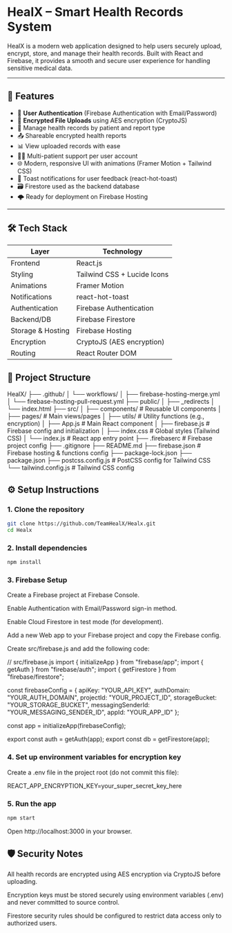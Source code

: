 # HealX – Smart Health Records System

HealX is a modern web application designed to help users securely upload, encrypt, store, and manage their health records. Built with React and Firebase, it provides a smooth and secure user experience for handling sensitive medical data.

---

## 🚀 Features

- 🔐 **User Authentication** (Firebase Authentication with Email/Password)  
- 📁 **Encrypted File Uploads** using AES encryption (CryptoJS)  
- 🧾 Manage health records by patient and report type  
- 📤 Shareable encrypted health reports  
- 📊 View uploaded records with ease  
- 🧑‍⚕️ Multi-patient support per user account  
- 🌐 Modern, responsive UI with animations (Framer Motion + Tailwind CSS)  
- 🔔 Toast notifications for user feedback (react-hot-toast)  
- 🗃 Firestore used as the backend database  
- 🌩 Ready for deployment on Firebase Hosting  

---

## 🛠 Tech Stack

| Layer           | Technology                |
|-----------------|---------------------------|
| Frontend        | React.js                  |
| Styling         | Tailwind CSS + Lucide Icons |
| Animations      | Framer Motion             |
| Notifications   | react-hot-toast           |
| Authentication  | Firebase Authentication   |
| Backend/DB      | Firebase Firestore        |
| Storage & Hosting | Firebase Hosting         |
| Encryption      | CryptoJS (AES encryption) |
| Routing         | React Router DOM          |

## 📂 Project Structure

HealX/
├── .github/
│   └── workflows/
│       ├── firebase-hosting-merge.yml
│       └── firebase-hosting-pull-request.yml
├── public/
│   ├── _redirects
│   └── index.html
├── src/
│   ├── components/          # Reusable UI components
│   ├── pages/               # Main views/pages
│   ├── utils/               # Utility functions (e.g., encryption)
│   ├── App.js               # Main React component
│   ├── firebase.js          # Firebase config and initialization
│   ├── index.css            # Global styles (Tailwind CSS)
│   └── index.js             # React app entry point
├── .firebaserc              # Firebase project config
├── .gitignore
├── README.md
├── firebase.json            # Firebase hosting & functions config
├── package-lock.json
├── package.json
├── postcss.config.js        # PostCSS config for Tailwind CSS
└── tailwind.config.js       # Tailwind CSS config


## ⚙️ Setup Instructions

### 1. Clone the repository

```bash
git clone https://github.com/TeamHealX/Healx.git
cd Healx
```

### 2. Install dependencies

```bash
npm install
```

### 3. Firebase Setup

Create a Firebase project at Firebase Console.

Enable Authentication with Email/Password sign-in method.

Enable Cloud Firestore in test mode (for development).

Add a new Web app to your Firebase project and copy the Firebase config.

Create src/firebase.js and add the following code:

// src/firebase.js
import { initializeApp } from "firebase/app";
import { getAuth } from "firebase/auth";
import { getFirestore } from "firebase/firestore";

const firebaseConfig = {
apiKey: "YOUR_API_KEY",
authDomain: "YOUR_AUTH_DOMAIN",
projectId: "YOUR_PROJECT_ID",
storageBucket: "YOUR_STORAGE_BUCKET",
messagingSenderId: "YOUR_MESSAGING_SENDER_ID",
appId: "YOUR_APP_ID"
};

const app = initializeApp(firebaseConfig);

export const auth = getAuth(app);
export const db = getFirestore(app);

### 4. Set up environment variables for encryption key
Create a .env file in the project root (do not commit this file):

REACT_APP_ENCRYPTION_KEY=your_super_secret_key_here

### 5. Run the app
```bash
npm start
```
Open http://localhost:3000 in your browser.

## 🛡 Security Notes
All health records are encrypted using AES encryption via CryptoJS before uploading.

Encryption keys must be stored securely using environment variables (.env) and never committed to source control.

Firestore security rules should be configured to restrict data access only to authorized users.
